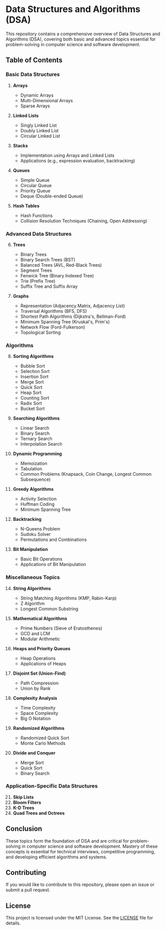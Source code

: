 # Data Structures and Algorithms (DSA)

This repository contains a comprehensive overview of Data Structures and Algorithms (DSA), covering both basic and advanced topics essential for problem-solving in computer science and software development.

## Table of Contents

### Basic Data Structures
1. **Arrays**
   - Dynamic Arrays
   - Multi-Dimensional Arrays
   - Sparse Arrays

2. **Linked Lists**
   - Singly Linked List
   - Doubly Linked List
   - Circular Linked List

3. **Stacks**
   - Implementation using Arrays and Linked Lists
   - Applications (e.g., expression evaluation, backtracking)

4. **Queues**
   - Simple Queue
   - Circular Queue
   - Priority Queue
   - Deque (Double-ended Queue)

5. **Hash Tables**
   - Hash Functions
   - Collision Resolution Techniques (Chaining, Open Addressing)

### Advanced Data Structures
6. **Trees**
   - Binary Trees
   - Binary Search Trees (BST)
   - Balanced Trees (AVL, Red-Black Trees)
   - Segment Trees
   - Fenwick Tree (Binary Indexed Tree)
   - Trie (Prefix Tree)
   - Suffix Tree and Suffix Array

7. **Graphs**
   - Representation (Adjacency Matrix, Adjacency List)
   - Traversal Algorithms (BFS, DFS)
   - Shortest Path Algorithms (Dijkstra's, Bellman-Ford)
   - Minimum Spanning Tree (Kruskal's, Prim's)
   - Network Flow (Ford-Fulkerson)
   - Topological Sorting

### Algorithms
8. **Sorting Algorithms**
   - Bubble Sort
   - Selection Sort
   - Insertion Sort
   - Merge Sort
   - Quick Sort
   - Heap Sort
   - Counting Sort
   - Radix Sort
   - Bucket Sort

9. **Searching Algorithms**
   - Linear Search
   - Binary Search
   - Ternary Search
   - Interpolation Search

10. **Dynamic Programming**
    - Memoization
    - Tabulation
    - Common Problems (Knapsack, Coin Change, Longest Common Subsequence)

11. **Greedy Algorithms**
    - Activity Selection
    - Huffman Coding
    - Minimum Spanning Tree

12. **Backtracking**
    - N-Queens Problem
    - Sudoku Solver
    - Permutations and Combinations

13. **Bit Manipulation**
    - Basic Bit Operations
    - Applications of Bit Manipulation

### Miscellaneous Topics
14. **String Algorithms**
    - String Matching Algorithms (KMP, Rabin-Karp)
    - Z Algorithm
    - Longest Common Substring

15. **Mathematical Algorithms**
    - Prime Numbers (Sieve of Eratosthenes)
    - GCD and LCM
    - Modular Arithmetic

16. **Heaps and Priority Queues**
    - Heap Operations
    - Applications of Heaps

17. **Disjoint Set (Union-Find)**
    - Path Compression
    - Union by Rank

18. **Complexity Analysis**
    - Time Complexity
    - Space Complexity
    - Big O Notation

19. **Randomized Algorithms**
    - Randomized Quick Sort
    - Monte Carlo Methods

20. **Divide and Conquer**
    - Merge Sort
    - Quick Sort
    - Binary Search

### Application-Specific Data Structures
21. **Skip Lists**
22. **Bloom Filters**
23. **K-D Trees**
24. **Quad Trees and Octrees**

## Conclusion
These topics form the foundation of DSA and are critical for problem-solving in computer science and software development. Mastery of these concepts is essential for technical interviews, competitive programming, and developing efficient algorithms and systems.

## Contributing
If you would like to contribute to this repository, please open an issue or submit a pull request.

## License
This project is licensed under the MIT License. See the [LICENSE](LICENSE) file for details.
